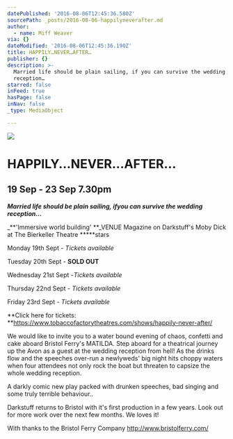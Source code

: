 ```yaml
---
datePublished: '2016-08-06T12:45:36.580Z'
sourcePath: _posts/2016-08-06-happilyneverafter.md
author:
  - name: Miff Weaver
via: {}
dateModified: '2016-08-06T12:45:36.190Z'
title: HAPPILY…NEVER…AFTER…
publisher: {}
description: >-
  Married life should be plain sailing, if you can survive the wedding
  reception…
starred: false
inFeed: true
hasPage: false
inNav: false
_type: MediaObject

---
```

![](https://the-grid-user-content.s3-us-west-2.amazonaws.com/ed5b1d1b-c445-498c-989b-1cda53e75fe7.jpg)

# HAPPILY...NEVER...AFTER...

## 19 Sep - 23 Sep 7.30pm

_**Married life should be plain sailing, **if**you can survive the wedding reception...**_

_**'Immersive world building' **_VENUE Magazine on Darkstuff's Moby Dick at The Bierkeller Theatre \*\*\*\*\*stars

Monday 19th Sept - _Tickets available_

Tuesday 20th Sept - **SOLD OUT**

Wednesday 21st Sept -_Tickets available_

Thursday 22nd Sept - _Tickets available_

Friday 23rd Sept - _Tickets available_

**Click here for tickets: **https://www.tobaccofactorytheatres.com/shows/happily-never-after/

We would like to invite you to a water bound evening of chaos, confetti and cake aboard Bristol Ferry's MATILDA. Step aboard for a theatrical journey up the Avon as a guest at the wedding reception from hell! As the drinks flow and the speeches over-run a newlyweds' big night hits choppy waters when four attendees not only rock the boat but threaten to capsize the whole wedding reception.

A darkly comic new play packed with drunken speeches, bad singing and some truly terrible behaviour..

Darkstuff returns to Bristol with it's first production in a few years. Look out for more work over the next few months. We loves it!

With thanks to the Bristol Ferry Company http://www.bristolferry.com/